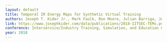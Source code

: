 ```yaml
---
layout: default
title: Temporal IR Energy Maps for Synthetic Virtual Training
authors: Joseph T. Kider Jr., Mark Faulk, Ron Moore, Julian Barriga, Jerred Holt
link: https://www.josephkider.com/data/publications/2018-IITSEC-TEMs.pdf
conference: Interservice/Industry Training, Simulation, and Education Conference (I/ITSEC) 
year: 2018
---
```

